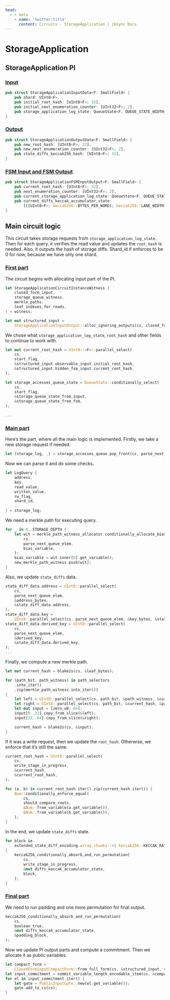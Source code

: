 ```yaml
---
head:
  - - meta
    - name: 'twitter:title'
      content: Circuits - StorageApplication | zkSync Docs
---
```


# StorageApplication

## StorageApplication PI

### [Input](https://github.com/matter-labs/era-zkevm_circuits/blob/main/src/storage_application/input.rs#L56)

```rust
pub struct StorageApplicationInputData<F: SmallField> {
    pub shard: UInt8<F>,
    pub initial_root_hash: [UInt8<F>; 32],
    pub initial_next_enumeration_counter: [UInt32<F>; 2],
    pub storage_application_log_state: QueueState<F, QUEUE_STATE_WIDTH>,
}
```

### [Output](https://github.com/matter-labs/era-zkevm_circuits/blob/main/src/storage_application/input.rs#L77)

```rust
pub struct StorageApplicationOutputData<F: SmallField> {
    pub new_root_hash: [UInt8<F>; 32],
    pub new_next_enumeration_counter: [UInt32<F>; 2],
    pub state_diffs_keccak256_hash: [UInt8<F>; 32],
}
```

### [FSM Input and FSM Output](https://github.com/matter-labs/era-zkevm_circuits/blob/main/src/storage_application/input.rs#L29)

```rust
pub struct StorageApplicationFSMInputOutput<F: SmallField> {
    pub current_root_hash: [UInt8<F>; 32],
    pub next_enumeration_counter: [UInt32<F>; 2],
    pub current_storage_application_log_state: QueueState<F, QUEUE_STATE_WIDTH>,
    pub current_diffs_keccak_accumulator_state:
        [[[UInt8<F>; keccak256::BYTES_PER_WORD]; keccak256::LANE_WIDTH]; keccak256::LANE_WIDTH],
}
```

## Main circuit logic

This circuit takes storage requests from `storage_application_log_state`. Then for each query, it verifies the read
value and updates the `root_hash` is needed. Also, it outputs the hash of storage diffs. Shard_id if enforces to be 0
for now, because we have only one shard.

### [First part](https://github.com/matter-labs/era-zkevm_circuits/blob/main/src/storage_application/mod.rs#L281)

The circuit begins with allocating input part of the PI.

```rust
let StorageApplicationCircuitInstanceWitness {
    closed_form_input,
    storage_queue_witness,
    merkle_paths,
    leaf_indexes_for_reads,
} = witness;

let mut structured_input =
    StorageApplicationInputOutput::alloc_ignoring_outputs(cs, closed_form_input.clone());
```

We chose what `storage_application_log_state`, `root_hash` and other fields to continue to work with.

```rust
let mut current_root_hash = UInt8::<F>::parallel_select(
    cs,
    start_flag,
    &structured_input.observable_input.initial_root_hash,
    &structured_input.hidden_fsm_input.current_root_hash,
);

let storage_accesses_queue_state = QueueState::conditionally_select(
    cs,
    start_flag,
    &storage_queue_state_from_input,
    &storage_queue_state_from_fsm,
);

...
```

### [Main part](https://github.com/matter-labs/era-zkevm_circuits/blob/main/src/storage_application/mod.rs#L393)

Here’s the part, where all the main logic is implemented. Firstly, we take a new storage request if needed.

```rust
let (storage_log, _) = storage_accesses_queue.pop_front(cs, parse_next_queue_elem);
```

Now we can parse it and do some checks.

```rust
let LogQuery {
    address,
    key,
    read_value,
    written_value,
    rw_flag,
    shard_id,
    ..
} = storage_log;
```

We need a merkle path for executing query.

```rust
for _ in 0..STORAGE_DEPTH {
    let wit = merkle_path_witness_allocator.conditionally_allocate_biased(
        cs,
        parse_next_queue_elem,
        bias_variable,
    );
    bias_variable = wit.inner[0].get_variable();
    new_merkle_path_witness.push(wit);
}
```

Also, we update `state_diffs` data.

```rust
state_diff_data.address = UInt8::parallel_select(
    cs,
    parse_next_queue_elem,
    &address_bytes,
    &state_diff_data.address,
);
state_diff_data.key =
    UInt8::parallel_select(cs, parse_next_queue_elem, &key_bytes, &state_diff_data.key);
state_diff_data.derived_key = UInt8::parallel_select(
    cs,
    parse_next_queue_elem,
    &derived_key,
    &state_diff_data.derived_key,
);
...
```

Finally, we compute a new merkle path.

```rust
let mut current_hash = blake2s(cs, &leaf_bytes);

for (path_bit, path_witness) in path_selectors
    .into_iter()
    .zip(merkle_path_witness.into_iter())
{
    let left = UInt8::parallel_select(cs, path_bit, &path_witness, &current_hash);
    let right = UInt8::parallel_select(cs, path_bit, &current_hash, &path_witness);
    let mut input = [zero_u8; 64];
    input[0..32].copy_from_slice(&left);
    input[32..64].copy_from_slice(&right);

    current_hash = blake2s(cs, &input);
}
```

If it was a write request, then we update the `root_hash`. Otherwise, we enforce that it’s still the same.

```rust
current_root_hash = UInt8::parallel_select(
    cs,
    write_stage_in_progress,
    &current_hash,
    &current_root_hash,
);

for (a, b) in current_root_hash.iter().zip(current_hash.iter()) {
    Num::conditionally_enforce_equal(
        cs,
        should_compare_roots,
        &Num::from_variable(a.get_variable()),
        &Num::from_variable(b.get_variable()),
    );
}
```

In the end, we update `state_diffs` state.

```rust
for block in
    extended_state_diff_encoding.array_chunks::<{ keccak256::KECCAK_RATE_BYTES }>()
{
    keccak256_conditionally_absorb_and_run_permutation(
        cs,
        write_stage_in_progress,
        &mut diffs_keccak_accumulator_state,
        block,
    );
}
```

### [Final part](https://github.com/matter-labs/era-zkevm_circuits/blob/main/src/storage_application/mod.rs#L643)

We need to run padding and one more permutation for final output.

```rust
keccak256_conditionally_absorb_and_run_permutation(
    cs,
    boolean_true,
    &mut diffs_keccak_accumulator_state,
    &padding_block,
);
```

Now we update PI output parts and compute a commitment. Then we allocate it as public variables.

```rust
let compact_form =
    ClosedFormInputCompactForm::from_full_form(cs, &structured_input, round_function);
let input_commitment = commit_variable_length_encodable_item(cs, &compact_form, round_function);
for el in input_commitment.iter() {
    let gate = PublicInputGate::new(el.get_variable());
    gate.add_to_cs(cs);
}
```
